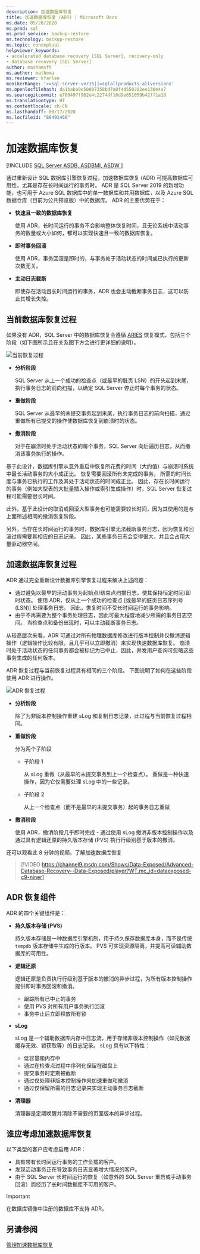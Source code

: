 ```yaml
---
description: 加速数据库恢复
title: 加速数据库恢复 (ADR) | Microsoft Docs
ms.date: 05/20/2020
ms.prod: sql
ms.prod_service: backup-restore
ms.technology: backup-restore
ms.topic: conceptual
helpviewer_keywords:
- accelerated database recovery [SQL Server], recovery-only
- database recovery [SQL Server]
author: mashamsft
ms.author: mathoma
ms.reviewer: kfarlee
monikerRange: '>=sql-server-ver15||=sqlallproducts-allversions'
ms.openlocfilehash: da1baba9e50007358bd7a0f4d550282ee130e4a7
ms.sourcegitcommit: e700497f962e4c2274df16d9e651059b42ff1a10
ms.translationtype: HT
ms.contentlocale: zh-CN
ms.lasthandoff: 08/17/2020
ms.locfileid: "88491460"
---
```

# <a name="accelerated-database-recovery"></a>加速数据库恢复

[!INCLUDE [SQL Server ASDB, ASDBMI, ASDW ](../includes/applies-to-version/sql-asdb-asdbmi-asa.md)]

通过重新设计 SQL 数据库引擎恢复过程，加速数据库恢复 (ADR) 可提高数据库可用性，尤其是存在长时间运行的事务时。 ADR 是 SQL Server 2019 的新增功能，也可用于 Azure SQL 数据库中的单一数据库和共用数据库，以及 Azure SQL 数据仓库（目前为公共预览版）中的数据库。 ADR 的主要优势在于：

- **快速且一致的数据库恢复**

  使用 ADR，长时间运行的事务不会影响整体恢复时间，且无论系统中活动事务的数量或大小如何，都可以实现快速且一致的数据库恢复。

- **即时事务回滚**

  使用 ADR，事务回滚是即时的，与事务处于活动状态的时间或已执行的更新次数无关。

- **主动日志截断**

  即使存在活动且长时间运行的事务，ADR 也会主动截断事务日志，这可以防止其增长失控。

## <a name="the-current-database-recovery-process"></a>当前数据库恢复过程

如果没有 ADR，SQL Server 中的数据库恢复会遵循 [ARIES](https://people.eecs.berkeley.edu/~brewer/cs262/Aries.pdf) 恢复模式，包括三个阶段（如下图所示且在关系图下方会进行更详细的说明）。

![当前恢复过程](./media/accelerated-database-recovery-concepts/current-recovery-process.png)

- **分析阶段**

  SQL Server 从上一个成功的检查点（或最早的脏页 LSN）的开头起到末尾，执行事务日志的前向扫描，以确定 SQL Server 停止时每个事务的状态。

- **重做阶段**

  SQL Server 从最早的未提交事务起到末尾，执行事务日志的前向扫描，通过重做所有已提交的操作使数据库恢复到崩溃时的状态。

- **撤消阶段**

  对于在崩溃时处于活动状态的每个事务，SQL Server 向后遍历日志，从而撤消该事务执行的操作。

基于此设计，数据库引擎从意外重启中恢复所花费的时间（大约值）与崩溃时系统中最长活动事务的大小成正比。 恢复需要回滚所有未完成的事务。 所需的时间长度与事务已执行的工作及其处于活动状态的时间成正比。 因此，存在长时间运行的事务（例如大型表的大批量插入操作或索引生成操作）时，SQL Server 恢复过程可能需要很长时间。

此外，基于此设计的取消或回滚大型事务也可能需要较长时间，因为其使用的是与上面所述相同的撤消恢复阶段。

另外，当存在长时间运行的事务时，数据库引擎无法截断事务日志，因为恢复和回滚过程需要其相应的日志记录。 因此，某些事务日志会变得很大，并且会占用大量驱动器空间。

## <a name="the-accelerated-database-recovery-process"></a>加速数据库恢复过程

ADR 通过完全重新设计数据库引擎恢复过程来解决上述问题：

- 通过避免以最早的活动事务为起始点/结束点扫描日志，使其保持恒定时间/即时状态。 使用 ADR，仅从上一个成功的检查点 [或最早的脏页日志序列号 (LSN)] 处理事务日志。 因此，恢复时间不受长时间运行的事务影响。
- 由于不再需要为整个事务处理日志，因此可最大程度地减少所需的事务日志空间。 当检查点和备份出现时，可以主动截断事务日志。

从较高层次来看，ADR 可通过对所有物理数据库修改进行版本控制并仅撤消逻辑操作（逻辑操作比较有限，且几乎可以立即撤消）来实现快速数据库恢复。 崩溃时处于活动状态的任何事务都会被标记为已中止，因此，并发用户查询可忽略这些事务生成的任何版本。

ADR 恢复过程与当前恢复过程具有相同的三个阶段。 下图说明了如何在这些阶段使用 ADR 进行操作。

![ADR 恢复过程](./media/accelerated-database-recovery-concepts/adr-recovery-process.png)

- **分析阶段**

  除了为非版本控制操作重建 sLog 和复制日志记录，此过程与当前恢复过程相同。
  
- **重做阶段**

  分为两个子阶段
  - 子阶段 1

      从 sLog 重做（从最早的未提交事务到上一个检查点）。 重做是一种快速操作，因为它仅需要处理 sLog 中的一些记录。

  - 子阶段 2

     从上一个检查点（而不是最早的未提交事务）起的事务日志重做
     
- **撤消阶段**

   使用 ADR，撤消阶段几乎即时完成 - 通过使用 sLog 撤消非版本控制操作以及通过具有逻辑还原的持久版本存储 (PVS) 执行行级别基于版本的撤消。

还可以观看此 8 分钟的视频，了解加速数据库恢复

> [!VIDEO https://channel9.msdn.com/Shows/Data-Exposed/Advanced-Database-Recovery--Data-Exposed/player?WT.mc_id=dataexposed-c9-niner]

## <a name="adr-recovery-components"></a>ADR 恢复组件

ADR 的四个关键组件是：

- **持久版本存储 (PVS)**

  持久版本存储是一种数据库引擎机制，用于持久保存数据库本身，而不是传统 `tempdb` 版本存储中生成的行版本。 PVS 可实现资源隔离，并提高可读辅助数据库的可用性。

- **逻辑还原**

  逻辑还原是负责执行行级别基于版本的撤消的异步过程，为所有版本控制操作提供即时事务回滚和撤消。

  - 跟踪所有已中止的事务
  - 使用 PVS 对所有用户事务执行回滚
  - 事务中止后立即释放所有锁

- **sLog**

  sLog 是一个辅助数据库内存中日志流，用于存储非版本控制操作（如元数据缓存无效、锁获取等）的日志记录。 sLog 具有以下特性：

  - 低容量和内存中
  - 通过在检查点过程中序列化保留在磁盘上
  - 提交事务时定期被截断
  - 通过仅处理非版本控制操作来加速重做和撤消  
  - 通过仅保留所需的日志记录来实现主动事务日志截断

- **清理器**

  清理器是定期唤醒并清除不需要的页面版本的异步过程。

## <a name="who-should-consider-accelerated-database-recovery"></a>谁应考虑加速数据库恢复

以下类型的客户应考虑启用 ADR：

- 具有带有长时间运行事务的工作负载的客户。
- 发现活动事务正在导致事务日志显著增大情况的客户。  
- 由于 SQL Server 长时间运行的恢复（如意外的 SQL Server 重启或手动事务回滚）而经历了长时间数据库不可用的客户。

>[!IMPORTANT]
>在数据库镜像中注册的数据库不支持 ADR。

## <a name="see-also"></a>另请参阅  

[管理加速数据库恢复](accelerated-database-recovery-management.md)
